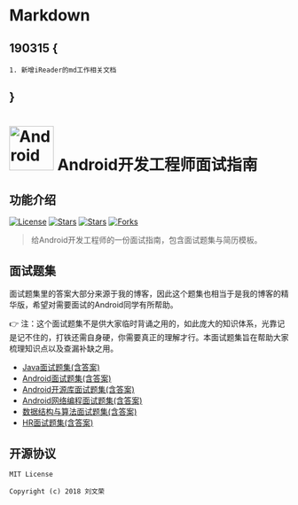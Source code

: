 # Markdown

## 190315 {
	1. 新增iReader的md工作相关文档
## }

# <img src="https://github.com/guoxiaoxing/android-interview/raw/master/art/logo.png" alt="Android open source project analysis" width="80" height="80" align="bottom"/> Android开发工程师面试指南

## 功能介绍

[![License](https://img.shields.io/github/license/liuwenrong/Markdown.svg)](https://jitpack.io/#liuwenrong/Markdown) 
[![Stars](https://img.shields.io/github/stars/liuwenrong/Markdown.svg)](https://jitpack.io/#liuwenrong/Markdown) 
[![Stars](https://img.shields.io/github/forks/liuwenrong/Markdown.svg)](https://jitpack.io/#liuwenrong/Markdown) 
[![Forks](https://img.shields.io/github/issues/liuwenrong/Markdown.svg)](https://jitpack.io/#liuwenrong/Markdown) 

> 给Android开发工程师的一份面试指南，包含面试题集与简历模板。

## 面试题集

面试题集里的答案大部分来源于我的博客，因此这个题集也相当于是我的博客的精华版，希望对需要面试的Android同学有所帮助。 

👉 注：这个面试题集不是供大家临时背诵之用的，如此庞大的知识体系，光靠记是记不住的，打铁还需自身硬，你需要真正的理解才行。本面试题集旨在帮助大家
梳理知识点以及查漏补缺之用。

- [Java面试题集(含答案)](https://github.com/liuwenrong/Markdown/blob/master/300Interview面试/Java面试题集.md)
- [Android面试题集(含答案)](https://github.com/liuwenrong/Markdown/blob/master/300Interview面试/Android面试题集.md)
- [Android开源库面试题集(含答案)](https://github.com/liuwenrong/Markdown/blob/master/300Interview面试/Android开源库面试题集.md)
- [Android网络编程面试题集(含答案)](https://github.com/liuwenrong/Markdown/blob/master/300Interview面试/Android网络编程面试题集.md)
- [数据结构与算法面试题集(含答案)](https://github.com/liuwenrong/Markdown/blob/master/300Interview面试/数据结构与算法面试题集.md)
- [HR面试题集(含答案)](https://github.com/liuwenrong/Markdown/blob/master/300Interview面试/HR面试题集.md)

## 开源协议

```
MIT License

Copyright (c) 2018 刘文荣
```